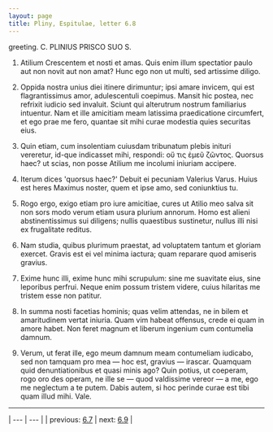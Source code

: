 ```yaml
---
layout: page
title: Pliny, Espitulae, letter 6.8
---
```


greeting. C. PLINIUS PRISCO SUO S.



1. Atilium Crescentem et nosti et amas. Quis enim illum spectatior paulo aut non novit aut non amat? Hunc ego non ut multi, sed artissime diligo.



2. Oppida nostra unius diei itinere dirimuntur; ipsi amare invicem, qui est flagrantissimus amor, adulescentuli coepimus. Mansit hic postea, nec refrixit iudicio sed invaluit. Sciunt qui alterutrum nostrum familiarius intuentur. Nam et ille amicitiam meam latissima praedicatione circumfert, et ego prae me fero, quantae sit mihi curae modestia quies securitas eius.



3. Quin etiam, cum insolentiam cuiusdam tribunatum plebis inituri vereretur, id-que indicasset mihi, respondi: οὔ τις ἐμεῦ ζῶντος. Quorsus haec? ut scias, non posse Atilium me incolumi iniuriam accipere.



4. Iterum dices 'quorsus haec?' Debuit ei pecuniam Valerius Varus. Huius est heres Maximus noster, quem et ipse amo, sed coniunktius tu.



5. Rogo ergo, exigo etiam pro iure amicitiae, cures ut Atilio meo salva sit non sors modo verum etiam usura plurium annorum. Homo est alieni abstinentissimus sui diligens; nullis quaestibus sustinetur, nullus illi nisi ex frugalitate reditus.



6. Nam studia, quibus plurimum praestat, ad voluptatem tantum et gloriam exercet. Gravis est ei vel minima iactura; quam<quam> reparare quod amiseris gravius.



7. Exime hunc illi, exime hunc mihi scrupulum: sine me suavitate eius, sine leporibus perfrui. Neque enim possum tristem videre, cuius hilaritas me tristem esse non patitur.



8. In summa nosti facetias hominis; quas velim attendas, ne in bilem et amaritudinem vertat iniuria. Quam vim habeat offensus, crede ei quam in amore habet. Non feret magnum et liberum ingenium cum contumelia damnum.



9. Verum, ut ferat ille, ego meum damnum meam contumeliam iudicabo, sed non tamquam pro mea — hoc est, gravius — irascar. Quamquam quid denuntiationibus et quasi minis ago? Quin potius, ut coeperam, rogo oro des operam, ne ille se — quod valdissime vereor — a me, ego me neglectum a te putem. Dabis autem, si hoc perinde curae est tibi quam illud mihi. Vale.



---

| --- | --- |
| previous: [6.7](../6.7/) | next: [6.9](../6.9/) |